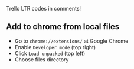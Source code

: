 Trello LTR codes in comments!

## Add to chrome from local files

- Go to `chrome://extensions/` at Google Chrome
- Enable `Developer mode` (top right)
- Click `Load unpacked` (top left)
- Choose files directory 

